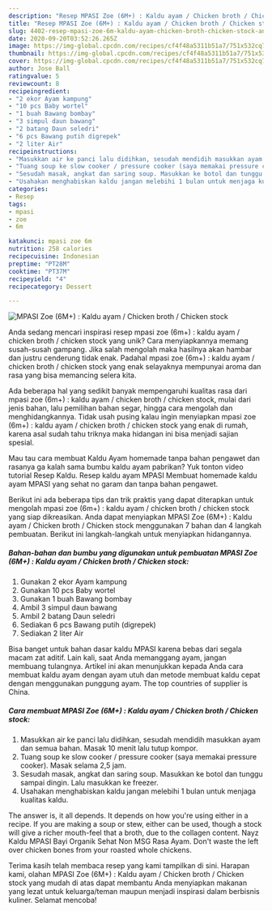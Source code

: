 ```yaml
---
description: "Resep MPASI Zoe (6M+) : Kaldu ayam / Chicken broth / Chicken stock Anti Gagal"
title: "Resep MPASI Zoe (6M+) : Kaldu ayam / Chicken broth / Chicken stock Anti Gagal"
slug: 4402-resep-mpasi-zoe-6m-kaldu-ayam-chicken-broth-chicken-stock-anti-gagal
date: 2020-09-20T03:52:26.265Z
image: https://img-global.cpcdn.com/recipes/cf4f48a5311b51a7/751x532cq70/mpasi-zoe-6m-kaldu-ayam-chicken-broth-chicken-stock-foto-resep-utama.jpg
thumbnail: https://img-global.cpcdn.com/recipes/cf4f48a5311b51a7/751x532cq70/mpasi-zoe-6m-kaldu-ayam-chicken-broth-chicken-stock-foto-resep-utama.jpg
cover: https://img-global.cpcdn.com/recipes/cf4f48a5311b51a7/751x532cq70/mpasi-zoe-6m-kaldu-ayam-chicken-broth-chicken-stock-foto-resep-utama.jpg
author: Jose Ball
ratingvalue: 5
reviewcount: 8
recipeingredient:
- "2 ekor Ayam kampung"
- "10 pcs Baby wortel"
- "1 buah Bawang bombay"
- "3 simpul daun bawang"
- "2 batang Daun seledri"
- "6 pcs Bawang putih digrepek"
- "2 liter Air"
recipeinstructions:
- "Masukkan air ke panci lalu didihkan, sesudah mendidih masukkan ayam dan semua bahan. Masak 10 menit lalu tutup kompor."
- "Tuang soup ke slow cooker / pressure cooker (saya memakai pressure cooker). Masak selama 2,5 jam."
- "Sesudah masak, angkat dan saring soup. Masukkan ke botol dan tunggu sampai dingin. Lalu masukkan ke freezer."
- "Usahakan menghabiskan kaldu jangan melebihi 1 bulan untuk menjaga kualitas kaldu."
categories:
- Resep
tags:
- mpasi
- zoe
- 6m

katakunci: mpasi zoe 6m 
nutrition: 258 calories
recipecuisine: Indonesian
preptime: "PT28M"
cooktime: "PT37M"
recipeyield: "4"
recipecategory: Dessert

---
```



![MPASI Zoe (6M+) : Kaldu ayam / Chicken broth / Chicken stock](https://img-global.cpcdn.com/recipes/cf4f48a5311b51a7/751x532cq70/mpasi-zoe-6m-kaldu-ayam-chicken-broth-chicken-stock-foto-resep-utama.jpg)

Anda sedang mencari inspirasi resep mpasi zoe (6m+) : kaldu ayam / chicken broth / chicken stock yang unik? Cara menyiapkannya memang susah-susah gampang. Jika salah mengolah maka hasilnya akan hambar dan justru cenderung tidak enak. Padahal mpasi zoe (6m+) : kaldu ayam / chicken broth / chicken stock yang enak selayaknya mempunyai aroma dan rasa yang bisa memancing selera kita.

Ada beberapa hal yang sedikit banyak mempengaruhi kualitas rasa dari mpasi zoe (6m+) : kaldu ayam / chicken broth / chicken stock, mulai dari jenis bahan, lalu pemilihan bahan segar, hingga cara mengolah dan menghidangkannya. Tidak usah pusing kalau ingin menyiapkan mpasi zoe (6m+) : kaldu ayam / chicken broth / chicken stock yang enak di rumah, karena asal sudah tahu triknya maka hidangan ini bisa menjadi sajian spesial.

Mau tau cara membuat Kaldu Ayam homemade tanpa bahan pengawet dan rasanya ga kalah sama bumbu kaldu ayam pabrikan? Yuk tonton video tutorial Resep Kaldu. Resep kaldu ayam MPASI Membuat homemade kaldu ayam MPASI yang sehat no garam dan tanpa bahan pengawet.


Berikut ini ada beberapa tips dan trik praktis yang dapat diterapkan untuk mengolah mpasi zoe (6m+) : kaldu ayam / chicken broth / chicken stock yang siap dikreasikan. Anda dapat menyiapkan MPASI Zoe (6M+) : Kaldu ayam / Chicken broth / Chicken stock menggunakan 7 bahan dan 4 langkah pembuatan. Berikut ini langkah-langkah untuk menyiapkan hidangannya.

<!--inarticleads1-->

##### Bahan-bahan dan bumbu yang digunakan untuk pembuatan MPASI Zoe (6M+) : Kaldu ayam / Chicken broth / Chicken stock:

1. Gunakan 2 ekor Ayam kampung
1. Gunakan 10 pcs Baby wortel
1. Gunakan 1 buah Bawang bombay
1. Ambil 3 simpul daun bawang
1. Ambil 2 batang Daun seledri
1. Sediakan 6 pcs Bawang putih (digrepek)
1. Sediakan 2 liter Air


Bisa banget untuk bahan dasar kaldu MPASI karena bebas dari segala macam zat aditif. Lain kali, saat Anda memanggang ayam, jangan membuang tulangnya. Artikel ini akan menunjukkan kepada Anda cara membuat kaldu ayam dengan ayam utuh dan metode membuat kaldu cepat dengan menggunakan punggung ayam. The top countries of supplier is China. 

<!--inarticleads2-->

##### Cara membuat MPASI Zoe (6M+) : Kaldu ayam / Chicken broth / Chicken stock:

1. Masukkan air ke panci lalu didihkan, sesudah mendidih masukkan ayam dan semua bahan. Masak 10 menit lalu tutup kompor.
1. Tuang soup ke slow cooker / pressure cooker (saya memakai pressure cooker). Masak selama 2,5 jam.
1. Sesudah masak, angkat dan saring soup. Masukkan ke botol dan tunggu sampai dingin. Lalu masukkan ke freezer.
1. Usahakan menghabiskan kaldu jangan melebihi 1 bulan untuk menjaga kualitas kaldu.


The answer is, it all depends. It depends on how you&#39;re using either in a recipe. If you are making a soup or stew, either can be used, though a stock will give a richer mouth-feel that a broth, due to the collagen content. Nayz Kaldu MPASI Bayi Organik Sehat Non MSG Rasa Ayam. Don&#39;t waste the left over chicken bones from your roasted whole chickens. 

Terima kasih telah membaca resep yang kami tampilkan di sini. Harapan kami, olahan MPASI Zoe (6M+) : Kaldu ayam / Chicken broth / Chicken stock yang mudah di atas dapat membantu Anda menyiapkan makanan yang lezat untuk keluarga/teman maupun menjadi inspirasi dalam berbisnis kuliner. Selamat mencoba!
